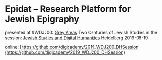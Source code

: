 # Epidat – Research Platform for Jewish Epigraphy 

presented at #WDJ200: [Grey Areas](https://wdj200.unikt-kongresse.de) Two Centuries of Jewish Studies in the session: [Jewish Studies and Digital Humanities](https://wdj200.unikt-kongresse.de/program/wednesday-june-19/) Heidelberg 2019-06-19

online: [https://github.com/digicademy/2019_WDJ200_DHSession](https://github.com/digicademy/2019_WDJ200_DHSession)

